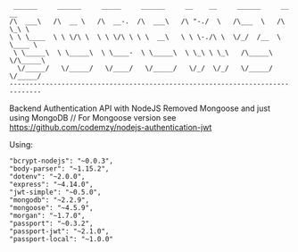 
     ______     ______     _____     ______     __    __     ______     __  __    
    /\  ___\   /\  __ \   /\  __-.  /\  ___\   /\ "-./  \   /\___  \   /\ \_\ \   
    \ \ \____  \ \ \/\ \  \ \ \/\ \ \ \  __\   \ \ \-./\ \  \/_/  /__  \ \____ \  
     \ \_____\  \ \_____\  \ \____-  \ \_____\  \ \_\ \ \_\   /\_____\  \/\_____\ 
      \/_____/   \/_____/   \/____/   \/_____/   \/_/  \/_/   \/_____/   \/_____/
    ------------------------------------------------------------------------------ 


Backend Authentication API with NodeJS
Removed Mongoose and just using MongoDB
// For Mongoose version see https://github.com/codemzy/nodejs-authentication-jwt

Using:

    "bcrypt-nodejs": "~0.0.3",
    "body-parser": "~1.15.2",
    "dotenv": "~2.0.0",
    "express": "~4.14.0",
    "jwt-simple": "~0.5.0",
    "mongodb": "~2.2.9",
    "mongoose": "~4.5.9",
    "morgan": "~1.7.0",
    "passport": "~0.3.2",
    "passport-jwt": "~2.1.0",
    "passport-local": "~1.0.0"